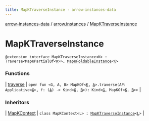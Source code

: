 ```yaml
---
title: MapKTraverseInstance - arrow-instances-data
---
```


[arrow-instances-data](../../index.html) / [arrow.instances](../index.html) / [MapKTraverseInstance](./index.html)

# MapKTraverseInstance

`@extension interface MapKTraverseInstance<K> : Traverse<MapKPartialOf<`[`K`](index.html#K)`>>, `[`MapKFoldableInstance`](../-map-k-foldable-instance/index.html)`<`[`K`](index.html#K)`>`

### Functions

| [traverse](traverse.html) | `open fun <G, A, B> MapKOf<`[`K`](index.html#K)`, `[`A`](traverse.html#A)`>.traverse(AP: Applicative<`[`G`](traverse.html#G)`>, f: (`[`A`](traverse.html#A)`) -> Kind<`[`G`](traverse.html#G)`, `[`B`](traverse.html#B)`>): Kind<`[`G`](traverse.html#G)`, MapKOf<`[`K`](index.html#K)`, `[`B`](traverse.html#B)`>>` |

### Inheritors

| [MapKContext](../-map-k-context/index.html) | `class MapKContext<L> : `[`MapKTraverseInstance`](./index.html)`<`[`L`](../-map-k-context/index.html#L)`>` |

